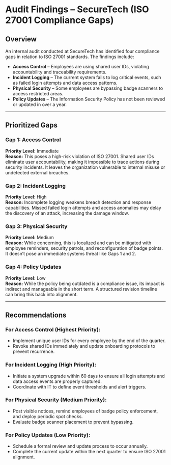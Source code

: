 # Audit Findings – SecureTech (ISO 27001 Compliance Gaps)

## Overview
An internal audit conducted at SecureTech has identified four compliance gaps in relation to ISO 27001 standards. The findings include:

- **Access Control** – Employees are using shared user IDs, violating accountability and traceability requirements.
- **Incident Logging** – The current system fails to log critical events, such as failed login attempts and data access patterns.
- **Physical Security** – Some employees are bypassing badge scanners to access restricted areas.
- **Policy Updates** – The Information Security Policy has not been reviewed or updated in over a year.

---

## Prioritized Gaps

### Gap 1: Access Control
**Priority Level:** Immediate  
**Reason:** This poses a high-risk violation of ISO 27001. Shared user IDs eliminate user accountability, making it impossible to trace actions during security incidents. It leaves the organization vulnerable to internal misuse or undetected external breaches.

### Gap 2: Incident Logging
**Priority Level:** High  
**Reason:** Incomplete logging weakens breach detection and response capabilities. Missed failed login attempts and access anomalies may delay the discovery of an attack, increasing the damage window.

### Gap 3: Physical Security
**Priority Level:** Medium  
**Reason:** While concerning, this is localized and can be mitigated with employee reminders, security patrols, and reconfiguration of badge points. It doesn’t pose an immediate systems threat like Gaps 1 and 2.

### Gap 4: Policy Updates
**Priority Level:** Low  
**Reason:** While the policy being outdated is a compliance issue, its impact is indirect and manageable in the short term. A structured revision timeline can bring this back into alignment.

---

## Recommendations

### For Access Control (Highest Priority):
- Implement unique user IDs for every employee by the end of the quarter.
- Revoke shared IDs immediately and update onboarding protocols to prevent recurrence.

### For Incident Logging (High Priority):
- Initiate a system upgrade within 60 days to ensure all login attempts and data access events are properly captured.
- Coordinate with IT to define event thresholds and alert triggers.

### For Physical Security (Medium Priority):
- Post visible notices, remind employees of badge policy enforcement, and deploy periodic spot checks.
- Evaluate badge scanner placement to prevent bypassing.

### For Policy Updates (Low Priority):
- Schedule a formal review and update process to occur annually.
- Complete the current update within the next quarter to ensure ISO 27001 alignment.


